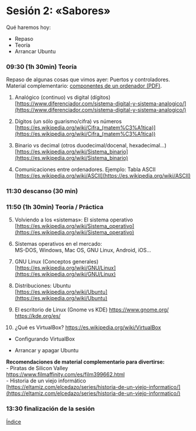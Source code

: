 # Sesión 2: «Sabores»

Qué haremos hoy:
- Repaso
- Teoría
- Arrancar Ubuntu

### 09:30 (1h 30min) Teoría  

Repaso de algunas cosas que vimos ayer: Puertos y controladores.  
Material complementario: [componentes de un ordenador (PDF)](../recursos/componentes-ordenador.pdf).

1. Analógico (continuo) vs digital (dígitos)  
    [https://www.diferenciador.com/sistema-digital-y-sistema-analogico/](https://www.diferenciador.com/sistema-digital-y-sistema-analogico/)
    
2.  Dígitos (un sólo guarismo/cifra) vs números  
    [https://es.wikipedia.org/wiki/Cifra_(matem%C3%A1tica)](https://es.wikipedia.org/wiki/Cifra_(matem%C3%A1tica))
    
3.  Binario vs decimal (otros duodecimal/docenal, hexadecimal…)  
    [https://es.wikipedia.org/wiki/Sistema_binario](https://es.wikipedia.org/wiki/Sistema_binario)
    
4.  Comunicaciones entre ordenadores. Ejemplo: Tabla ASCII  
    [https://es.wikipedia.org/wiki/ASCII](https://es.wikipedia.org/wiki/ASCII)

### 11:30 descanso (30 min)  

### 11:50 (1h 30min) Teoría / Práctica

5.  Volviendo a los «sistemas»: El sistema operativo  
    [https://es.wikipedia.org/wiki/Sistema_operativo](https://es.wikipedia.org/wiki/Sistema_operativo)
    
6.  Sistemas operativos en el mercado:  
    MS-DOS, Windows, Mac OS, GNU Linux, Android, iOS...
    
7.  GNU Linux (Conceptos generales)  
    [https://es.wikipedia.org/wiki/GNU/Linux](https://es.wikipedia.org/wiki/GNU/Linux)
    
8.  Distribuciones: Ubuntu  
    [https://es.wikipedia.org/wiki/Ubuntu](https://es.wikipedia.org/wiki/Ubuntu)  

9. El escritorio de Linux (Gnome vs KDE)
	https://www.gnome.org/  
	https://kde.org/es/  

10. ¿Qué es VirtualBox?
https://es.wikipedia.org/wiki/VirtualBox

- Configurando VirtualBox

- Arrancar y apagar Ubuntu

**Recomendaciones de material complementario para divertirse:**  
	- Piratas de Silicon Valley  
	https://www.filmaffinity.com/es/film399662.html  
    - Historia de un viejo informático  
    [https://eltamiz.com/elcedazo/series/historia-de-un-viejo-informatico/](https://eltamiz.com/elcedazo/series/historia-de-un-viejo-informatico/)   

### 13:30 finalización de la sesión

[Índice](../README.md)